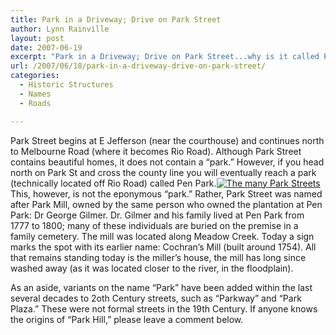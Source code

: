 ```yaml
---
title: Park in a Driveway; Drive on Park Street
author: Lynn Rainville
layout: post
date: 2007-06-19
excerpt: "Park in a Driveway; Drive on Park Street...why is it called Park Street when there's no park in sight ?"
url: /2007/06/18/park-in-a-driveway-drive-on-park-street/
categories:
  - Historic Structures
  - Names
  - Roads

---
```

Park Street begins at E Jefferson (near the courthouse) and continues north to Melbourne Road (where it becomes Rio Road). Although Park Street contains beautiful homes, it does not contain a &#8220;park.&#8221; However, if you head north on Park St and cross the county line you will eventually reach a park (technically located off Rio Road) called Pen Park.<a href="http://www.locohistory.org/blog/?attachment_id=139" rel="attachment wp-att-139" title="The many Park Streets"><img src="http://www.locohistory.org/blog/wp-content/uploads/2007/06/parkstsigns.jpg" alt="The many Park Streets" /></a> This, however, is not the eponymous &#8220;park.&#8221; Rather, Park Street was named after Park Mill, owned by the same person who owned the plantation at Pen Park: Dr George Gilmer. Dr. Gilmer and his family lived at Pen Park from 1777 to 1800; many of these individuals are buried on the premise in a family cemetery. The mill was located along Meadow Creek. Today a sign marks the spot with its earlier name: Cochran&#8217;s Mill (built around 1754). All that remains standing today is the miller&#8217;s house, the mill has long since washed away (as it was located closer to the river, in the floodplain).

As an aside, variants on the name &#8220;Park&#8221; have been added within the last several decades to 2oth Century streets, such as &#8220;Parkway&#8221; and &#8220;Park Plaza.&#8221; These were not formal streets in the 19th Century. If anyone knows the origins of &#8220;Park Hill,&#8221; please leave a comment below.